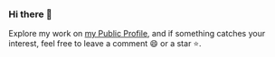 ### Hi there 👋

Explore my work on [my Public Profile](https://github.com/maurobonfietti?tab=repositories&q=&type=&language=&sort=stargazers), and if something catches your interest, feel free to leave a comment 😄 or a star ⭐️.

<!--
**maurobonfietti/maurobonfietti** is a ✨ _special_ ✨ repository because its `README.md` (this file) appears on your GitHub profile.

Here are some ideas to get you started:

- 🔭 I’m currently working on ...
- 🌱 I’m currently learning ...
- 👯 I’m looking to collaborate on ...
- 🤔 I’m looking for help with ...
- 💬 Ask me about ...
- 📫 How to reach me: ...
- 😄 Pronouns: ...
- ⚡ Fun fact: ...
-->
